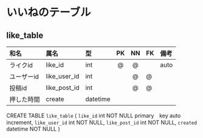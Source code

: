 # いいねのテーブル

## like_table

|和名|属名|型|PK|NN|FK|備考|
|:---|:---|:---|:---:|:---:|:---|:---|
|ライクid|like_id|int|@|@||auto|
|ユーザーid|like_user_id|int||@|@||
|投稿id|like_post_id|int||@|@||
|押した時間|create|datetime||||


CREATE TABLE `like_table` (
  `like_id` int NOT NULL primary　key auto increment, 
  `like_user_id` int NOT NULL,
  `like_post_id` int NOT NULL,
  `created` datetime NOT NULL
)